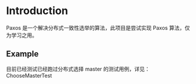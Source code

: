 # Introduction
Paxos 是一个解决分布式一致性选举的算法，此项目是尝试实现 Paxos 算法，仅为学习之用。

## Example
目前已经测试已经跑过分布式选择 master 的测试用例，详见：ChooseMasterTest

